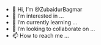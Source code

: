 - 👋 Hi, I’m @ZubaidurBagmar
- 👀 I’m interested in ...
- 🌱 I’m currently learning ...
- 💞️ I’m looking to collaborate on ...
- 📫 How to reach me ...

<!---
ZubaidurBagmar/ZubaidurBagmar is a ✨ special ✨ repository because its `README.md` (this file) appears on your GitHub profile.
You can click the Preview link to take a look at your changes.
--->
